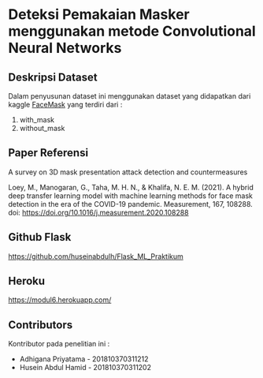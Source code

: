 # Deteksi Pemakaian Masker menggunakan metode Convolutional Neural Networks

## Deskripsi Dataset 
Dalam penyusunan dataset ini menggunakan dataset yang didapatkan dari kaggle [FaceMask](https://www.kaggle.com/vijaykumar1799/face-mask-detection) yang terdiri dari :
1. with_mask
2. without_mask

## Paper Referensi
A survey on 3D mask presentation attack detection and countermeasures

Loey, M., Manogaran, G., Taha, M. H. N., & Khalifa, N. E. M. (2021). A hybrid deep transfer learning model with machine learning methods for face mask detection in the era of the COVID-19 pandemic. Measurement, 167, 108288. doi: https://doi.org/10.1016/j.measurement.2020.108288

## Github Flask
https://github.com/huseinabdulh/Flask_ML_Praktikum

## Heroku
https://modul6.herokuapp.com/


## Contributors
Kontributor pada penelitian ini :
* Adhigana Priyatama - 201810370311212
* Husein Abdul Hamid - 201810370311202
